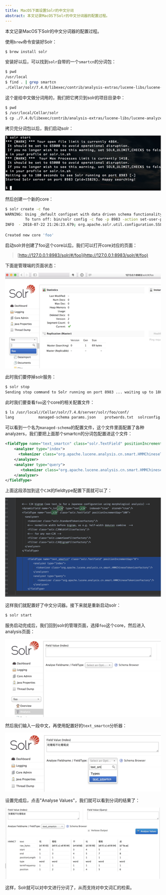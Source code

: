 ```yaml
---
title: MacOS下面设置Solr的中文分词
abstract: 本文记录MacOS下Solr的中文分词器的配置过程。
---
```




本文记录MacOS下Solr的中文分词器的配置过程。

使用`brew`命令安装好Solr：

```bash
$ brew install solr
```

安装好以后，可以找到`solr`自带的一个`smartcn`的分词包：

```bash
$ pwd
/usr/local
$ find . | grep smartcn
./Cellar/solr/7.4.0/libexec/contrib/analysis-extras/lucene-libs/lucene-analyzers-smartcn-7.4.0.jar
```

这个是给中文做分词用的，我们把它拷贝到solr的项目目录中：

```bash
$ pwd
$ /usr/local/Cellar/solr
$ cp ./7.4.0/libexec/contrib/analysis-extras/lucene-libs/lucene-analyzers-smartcn-7.4.0.jar ./7.4.0/server/solr-webapp/webapp/WEB-INF/lib/lucene-analyzers-smartcn-7.4.0.jar
```

拷贝完分词包以后，我们启动solr：

![](https://raw.githubusercontent.com/liweinan/blogpicbackup/master/data/DraggedImage.613e62be624d4c748640554350551bd4.jpeg)

然后创建一个新的core：

```bash
$ solr create -c foo
WARNING: Using _default configset with data driven schema functionality. NOT RECOMMENDED for production use.
		 To turn off: bin/solr config -c foo -p 8983 -action set-user-property -property update.autoCreateFields -value false
INFO  - 2018-07-22 21:26:23.679; org.apache.solr.util.configuration.SSLCredentialProviderFactory; Processing SSL Credential Provider chain: env;sysprop

Created new core 'foo'
```

启动solr并创建了foo这个core以后，我们可以打开core对应的页面：

> [http://127.0.0.1:8983/solr/#/foo](http://127.0.0.1:8983/solr/#/foo)

下面是管理端的页面状态：

![](https://raw.githubusercontent.com/liweinan/blogpicbackup/master/data/DraggedImage.84d46b6a12874cbdb67453ad7af7517b.jpeg)

此时我们要停掉solr服务：

```bash
$ solr stop
Sending stop command to Solr running on port 8983 ... waiting up to 180 seconds to allow Jetty process 15826 to stop gracefully.
```

此时我们要查看`foo`这个core的相关配置文件：

```bash
$ ls /usr/local//Cellar/solr/7.4.0/server/solr/foo/conf/
lang           managed-schema params.json    protwords.txt  solrconfig.xml stopwords.txt  synonyms.txt
```

可以看到一个名为`managed-schema`的配置文件，这个文件里面配置了各种analyzers，我们要把上面那个smartcn的分词包配置进这个文件：

```xml
<fieldType name="text_smartcn" class="solr.TextField" positionIncrementGap="0">
	<analyzer type="index">
	  <tokenizer class="org.apache.lucene.analysis.cn.smart.HMMChineseTokenizerFactory"/>
	</analyzer>
	<analyzer type="query">
	   <tokenizer class="org.apache.lucene.analysis.cn.smart.HMMChineseTokenizerFactory"/>
	</analyzer>
</fieldType>
```

上面这段添加到这个`CJK`的fieldtype配置下面就可以了：

![](https://raw.githubusercontent.com/liweinan/blogpicbackup/master/data/DraggedImage.8ab4674b611c4d13a33d6255618c0ce6.jpeg)

这样我们就配置好了中文分词器。接下来就是重新启动solr：

```bash
$ solr start
```

服务启动完成后，我们回到solr的管理页面，选择`foo`这个core，然后进入analysis页面：

![](https://raw.githubusercontent.com/liweinan/blogpicbackup/master/data/DraggedImage.490f8dc5cdbe4ccc8f36945f8a5eb35b.jpeg)

然后我们输入一段中文，再使用配置好的`text_smartcn`分析器：

![](https://raw.githubusercontent.com/liweinan/blogpicbackup/master/data/DraggedImage.80d67083767047eeab1bc90c4f7bb8c3.jpeg)

设置完成后，点击"Analyse Values"，我们就可以看到分词的结果了：

![](https://raw.githubusercontent.com/liweinan/blogpicbackup/master/data/DraggedImage.3923b15394e4441a81cdd4b75dca8861.jpeg)

这样，Solr就可以对中文进行分词了，从而支持对中文词汇的检索。

